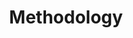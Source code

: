 ---
title: Methodology
layout: revealjs-vocabulary
script: 

- Busque cognatos.
- Use prefixos e sufixos.
- Foque naquilo que você entende.
- Adicione informações.
- Aprenda o que você realmente precisa.
- Foco.
- Atitude positiva! 
- Perceba seu sotaque e sua pronúncia.
- Divirta-se!
- Mais rápido!
- Sobrevivência.
- Personalização.
- Não corrija os outros!
- Não se preocupe! Você vai ver isso de novo.
- Não escreva.
- Você perde o foco com exemplos demais.
- Reincidência.
- Você não vai se lembrar de tudo.
- Não pergunte “por quê?”, pergunte “como?.
- Nos dê o benefício da dúvida.
---